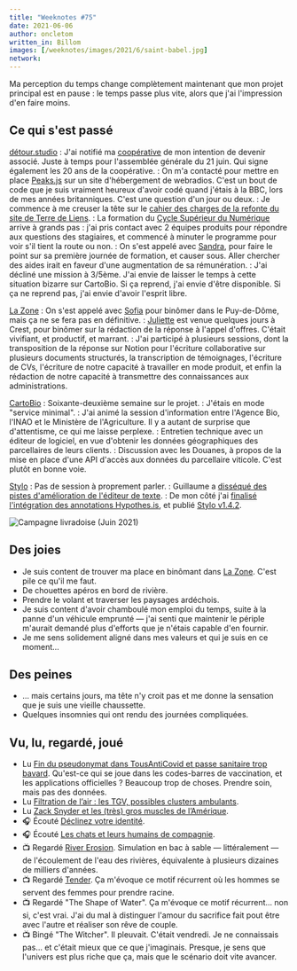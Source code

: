 ```yaml
---
title: "Weeknotes #75"
date: 2021-06-06
author: oncletom
written_in: Billom
images: [/weeknotes/images/2021/6/saint-babel.jpg]
network:
---
```


Ma perception du temps change complètement maintenant que mon projet principal est en pause : le temps passe plus vite, alors que j'ai l'impression d'en faire moins.

<!--more-->

## Ce qui s'est passé

[détour.studio]
: J'ai notifié ma [coopérative][Solstice] de mon intention de devenir associé. Juste à temps pour l'assemblée générale du 21 juin. Qui signe également les 20 ans de la coopérative.
: On m'a contacté pour mettre en place [Peaks.js](https://waveform.prototyping.bbc.co.uk/) sur un site d'hébergement de webradios. C'est un bout de code que je suis vraiment heureux d'avoir codé quand j'étais à la BBC, lors de mes années britanniques. C'est une question d'un jour ou deux.
: Je commence à me creuser la tête sur le [cahier des charges de la refonte du site de Terre de Liens](https://www.notion.so/Appel-d-offres-Refonte-du-site-de-Terre-de-Liens-d01f711be2634038b1dfccdbd0d5277d).
: La formation du [Cycle Supérieur du Numérique](http://www11.minefi.gouv.fr/catalogue-igpde/2021/co/8921.html) arrive à grands pas : j'ai pris contact avec 2 équipes produits pour répondre aux questions des stagiaires, et commencé à minuter le programme pour voir s'il tient la route ou non.
: On s'est appelé avec [Sandra], pour faire le point sur sa première journée de formation, et causer sous. Aller chercher des aides irait en faveur d'une augmentation de sa rémunération.
: J'ai décliné une mission à 3/5ème. J'ai envie de laisser le temps à cette situation bizarre sur CartoBio. Si ça reprend, j'ai envie d'être disponible. Si ça ne reprend pas, j'ai envie d'avoir l'esprit libre.

[La Zone]
: On s'est appelé avec [Sofia] pour binômer dans le Puy-de-Dôme, mais ça ne se fera pas en définitive.
: [Juliette] est venue quelques jours à Crest, pour binômer sur la rédaction de la réponse à l'appel d'offres. C'était vivifiant, et productif, et marrant.
: J'ai participé à plusieurs sessions, dont la transposition de la réponse sur Notion pour l'écriture collaborative sur plusieurs documents structurés, la transcription de témoignages, l'écriture de CVs, l'écriture de notre capacité à travailler en mode produit, et enfin la rédaction de notre capacité à transmettre des connaissances aux administrations.

[CartoBio]
: Soixante-deuxième semaine sur le projet.
: J'étais en mode "service minimal".
: J'ai animé la session d'information entre l'Agence Bio, l'INAO et le Ministère de l'Agriculture. Il y a autant de surprise que d'attentisme, ce qui me laisse perplexe.
: Entretien technique avec un éditeur de logiciel, en vue d'obtenir les données géographiques des parcellaires de leurs clients.
: Discussion avec les Douanes, à propos de la mise en place d'une API d'accès aux données du parcellaire viticole. C'est plutôt en bonne voie.

[Stylo]
: Pas de session à proprement parler.
: Guillaume a [disséqué des pistes d'amélioration de l'éditeur de texte](https://github.com/EcrituresNumeriques/stylo/pull/400).
: De mon côté j'ai [finalisé l'intégration des annotations Hypothes.is](https://github.com/EcrituresNumeriques/stylo/pull/381), et publié [Stylo v1.4.2](https://github.com/EcrituresNumeriques/stylo/releases/tag/v1.4.2).

![](/weeknotes/images/2021/6/saint-babel.jpg "Campagne livradoise (Juin 2021)")

## Des joies

- Je suis content de trouver ma place en binômant dans [La Zone]. C'est pile ce qu'il me faut.
- De chouettes apéros en bord de rivière.
- Prendre le volant et traverser les paysages ardéchois.
- Je suis content d'avoir chamboulé mon emploi du temps, suite à la panne d'un véhicule emprunté — j'ai senti que maintenir le périple m'aurait demandé plus d'efforts que je n'étais capable d'en fournir.
- Je me sens solidement aligné dans mes valeurs et qui je suis en ce moment…

## Des peines

- … mais certains jours, ma tête n'y croit pas et me donne la sensation que je suis une vieille chaussette.
- Quelques insomnies qui ont rendu des journées compliquées.

## Vu, lu, regardé, joué

- Lu [Fin du pseudonymat dans TousAntiCovid et passe sanitaire trop bavard](https://cq94.medium.com/la-fin-du-pseudonymat-dans-tousanticovid-932d50de11ee). Qu'est-ce qui se joue dans les codes-barres de vaccination, et les applications officielles ? Beaucoup trop de choses. Prendre soin, mais pas des données.
- Lu [Filtration de l’air : les TGV, possibles clusters ambulants](https://www.mediapart.fr/journal/france/030621/filtration-de-l-air-les-tgv-possibles-clusters-ambulants?onglet=full).
- Lu [Zack Snyder et les (très) gros muscles de l’Amérique](https://blogs.mediapart.fr/geographies-en-mouvement/blog/050621/zack-snyder-et-les-tres-gros-muscles-de-l-amerique).
- 🎧 Écouté [Déclinez votre identité](https://www.binge.audio/podcast/camille/declinez-votre-identite).
- 🎧 Écouté [Les chats et leurs humains de compagnie](https://www.franceculture.fr/emissions/la-methode-scientifique/la-methode-scientifique-emission-du-lundi-24-mai-2021).
- 📺 Regardé [River Erosion](https://www.youtube.com/watch?v=IxlpDWItLPg). Simulation en bac à sable — littéralement — de l'écoulement de l'eau des rivières, équivalente à plusieurs dizaines de milliers d'années.
- 📺 Regardé [Tender](https://mubi.com/films/tender-2020). Ça m'évoque ce motif récurrent où les hommes se servent des femmes pour prendre racine.
- 📺 Regardé "The Shape of Water". Ça m'évoque ce motif récurrent… non si, c'est vrai. J'ai du mal à distinguer l'amour du sacrifice fait pout être avec l'autre et réaliser son rêve de couple.
- 📺 Bingé "The Witcher". Il pleuvait. C'était vendredi. Je ne connaissais pas… et c'était mieux que ce que j'imaginais. Presque, je sens que l'univers est plus riche que ça, mais que le scénario doit vite avancer.

[détour.studio]: /
[Solstice]: https://solstice.coop/
[Stylo]: https://github.com/EcrituresNumeriques/stylo
[CartoBio]: https://cartobio.org/
[EditAdapt]: http://editadapt.fr/
[Usine Vivante]: https://www.usinevivante.org
[La Zone]: http://la.zone
[YesWiki]: https://yeswiki.net
[DataGalaxy]: https://www.datagalaxy.com/
[Classes à 12]: https://beta.gouv.fr/startups/classes12.html

[Noémie]: https://noemiegirard.co
[Sandra]: https://sandrakpodar.net/
[Juliette]: https://twitter.com/ju_net01
[Sofia]: https://twitter.com/sofiaboulaarab
[Guillaume]: https://www.yuzutech.fr/
[Antoine]: https://www.quaternum.net/
[Yannick]: https://elsif.fr/
[Basile]: https://basilesimon.fr/
[Maïtané]: https://maiwann.net/
[Laurent]: https://cocotier.xyz/
[Audrey]: https://fr.linkedin.com/in/audreybramy
